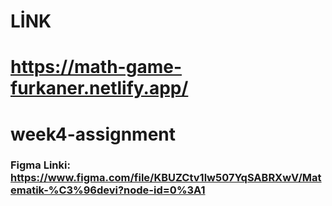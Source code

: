 # LİNK
#  https://math-game-furkaner.netlify.app/
# week4-assignment

### Figma Linki: https://www.figma.com/file/KBUZCtv1lw507YqSABRXwV/Matematik-%C3%96devi?node-id=0%3A1
